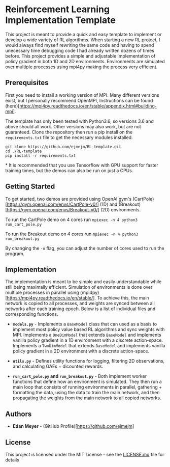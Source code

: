 # Reinforcement Learning Implementation Template

This project is meant to provide a quick and easy template to implement or develop a wide variety of RL algorithms. 
When starting a new RL project, I would always find myself rewriting the same code and having to spend unecessary time 
debugging code I had already written dozens of times before. This project provides a simple and adjustable implementation
of policy gradient in both 1D and 2D environments. Environments are simulated over multiple processes using mpi4py
making the process very efficient.

## Prerequisites

First you need to install a working version of MPI. Many different versions exist, but I personally recommend OpenMPI,
Instructions can be found (here)[https://mpi4py.readthedocs.io/en/stable/appendix.html#building-mpi].

The template has only been tested with Python3.6, so versions 3.6 and above should all work. Other versions may also work, but are not guaranteed.
Clone the repository then run a pip install on the `requirements.txt` file to get the necessary modules installed.

```
git clone https://github.com/ejmejm/RL-template.git
cd ./RL-template
pip install -r requirements.txt
```

\* It is recommended that you use Tensorflow with GPU support for faster training times, but the demos can also
be run on just a CPUs.

## Getting Started

To get started, two demos are provided using OpenAI gym's (CartPole)[https://gym.openai.com/envs/CartPole-v0/] (1D)
and (Breakout)[https://gym.openai.com/envs/Breakout-v0/] (2D) environments.

To run the CartPole demo on 4 cores run `mpiexec -n 4 python3 run_cart_pole.py`

To run the Breakout demo on 4 cores run `mpiexec -n 4 python3 run_breakout.py`

By changing the `-n` flag, you can adjust the number of cores used to run the program.

## Implementation

The implementation is meant to be simple and easily understandable while still being maximally efficient.
Simulation of environments is done over multiple processes in parallel using (mpi4py)[https://mpi4py.readthedocs.io/en/stable/].
To achieve this, the main network is copied to all processes, and weights are synced between all networks after each training epoch.
Below is a list of individual files and corresponding functions.

* **`models.py`** - Implements a `BaseModel` class that can used as a basis to implement most policy value based RL algorithms and sync weights with MPI.
Implements a `OneDimModel` that extends `BaseModel` and implements vanilla policy gradient in a 1D environment with a discrete action-space.
Implements a `TwoDimModel` that extends `BaseModel` and implements vanilla policy gradient in a 2D environment with a discrete action-space.

* **`utils.py`** - Defines utility functions for logging, filtering 2D observations, and calculating GAEs + dicounted rewards.

* **`run_cart_pole.py` and `run_breakout.py`** - Both implement worker functions that define how an environment is simulated. They then run a main
loop that consists of running environments in parallel, gathering + formatting the data, using the data to train the main network, and then propagating
the weights from the main network to all copied networks.

## Authors

* **Edan Meyer** - (GitHub Profile)[https://github.com/ejmejm]

## License

This project is licensed under the MIT License - see the [LICENSE.md](LICENSE.md) file for details
